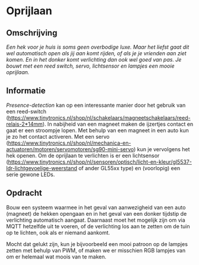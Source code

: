 # Oprijlaan

## Omschrijving
*Een hek voor je huis is soms geen overbodige luxe. Maar
  het liefst gaat dit wel automatisch open als jij aan komt
  rijden, of als je je vrienden aan ziet komen. En in het donker
  komt verlichting dan ook wel goed van pas. Je bouwt met een
  reed switch, servo, lichtsensor en lampjes een mooie oprijlaan.*

## Informatie
*Presence-detection* kan op een interessante manier door het gebruik van een reed-switch (https://www.tinytronics.nl/shop/nl/schakelaars/magneetschakelaars/reed-relais-2*14mm). In nabijheid van een magneet maken de ijzertjes contact en gaat er een stroompje lopen. Met behulp van een magneet in een auto kun je zo het contact activeren. Met een servo (https://www.tinytronics.nl/shop/nl/mechanica-en-actuatoren/motoren/servomotoren/sg90-mini-servo) kun je vervolgens het hek openen. Om de oprijlaan te verlichten is er een lichtsensor (https://www.tinytronics.nl/shop/nl/sensoren/optisch/licht-en-kleur/gl5537-ldr-lichtgevoelige-weerstand of ander GL55xx type) en (voorlopig) een serie gewone LEDs.

## Opdracht
Bouw een systeem waarmee in het geval van aanwezigheid van een auto (magneet) de hekken opengaan en in het geval van een donker tijdstip de verlichting automatisch aangaat. Daarnaast moet het mogelijk zijn om via MQTT hetzelfde uit te voeren, of de verlichting los aan te zetten om de tuin op te lichten, ook als er niemand aankomt.

Mocht dat gelukt zijn, kun je bijvoorbeeld een mooi patroon op de lampjes zetten met behulp van PWM, of maken we er misschien RGB lampjes van om er helemaal wat moois van te maken.